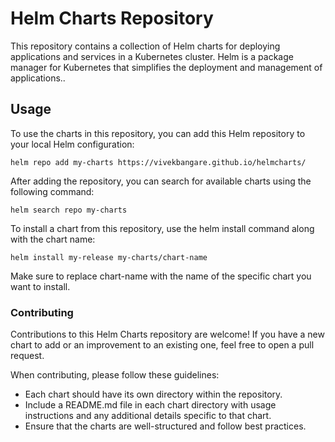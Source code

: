 # Helm Charts Repository
This repository contains a collection of Helm charts for deploying applications and services in a Kubernetes cluster. Helm is a package manager for Kubernetes that simplifies the deployment and management of applications..

## Usage

To use the charts in this repository, you can add this Helm repository to your local Helm configuration:

```
helm repo add my-charts https://vivekbangare.github.io/helmcharts/
```
After adding the repository, you can search for available charts using the following command:

```
helm search repo my-charts
```

To install a chart from this repository, use the helm install command along with the chart name:
```
helm install my-release my-charts/chart-name
```

Make sure to replace chart-name with the name of the specific chart you want to install.



### Contributing

Contributions to this Helm Charts repository are welcome! If you have a new chart to add or an improvement to an existing one, feel free to open a pull request.

When contributing, please follow these guidelines:

- Each chart should have its own directory within the repository.
- Include a README.md file in each chart directory with usage instructions and any additional details specific to that chart.
- Ensure that the charts are well-structured and follow best practices.
